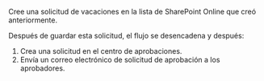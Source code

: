 Cree una solicitud de vacaciones en la lista de SharePoint Online que creó anteriormente.

Después de guardar esta solicitud, el flujo se desencadena y después:

1. Crea una solicitud en el centro de aprobaciones.
2. Envía un correo electrónico de solicitud de aprobación a los aprobadores.

